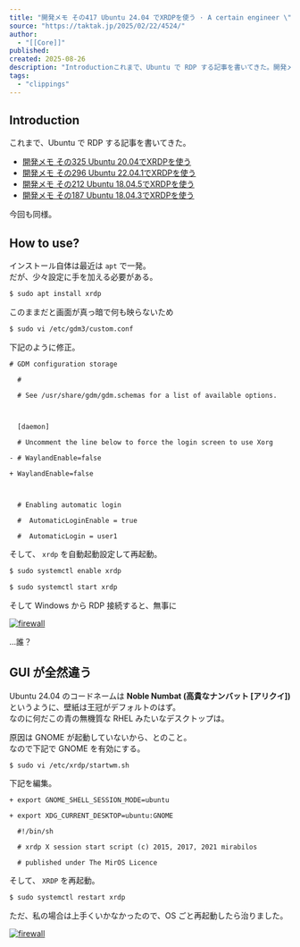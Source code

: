 ```yaml
---
title: "開発メモ その417 Ubuntu 24.04 でXRDPを使う · A certain engineer \"COMPLEX\""
source: "https://taktak.jp/2025/02/22/4524/"
author:
  - "[[Core]]"
published:
created: 2025-08-26
description: "Introductionこれまで、Ubuntu で RDP する記事を書いてきた。開発メモ その325 Ubuntu 20.04でXRDPを使う開発メモ その296 Ubuntu 22.04.1でXRDPを使う開発メモ その212 Ubuntu 18.04.5でXRDPを使う開発メモ その"
tags:
  - "clippings"
---
```

## Introduction

これまで、Ubuntu で RDP する記事を書いてきた。

- [開発メモ その325 Ubuntu 20.04でXRDPを使う](https://taktak.jp/2023/03/05/4483/)
- [開発メモ その296 Ubuntu 22.04.1でXRDPを使う](https://taktak.jp/2022/08/27/4455/)
- [開発メモ その212 Ubuntu 18.04.5でXRDPを使う](https://taktak.jp/2021/01/17/4374/)
- [開発メモ その187 Ubuntu 18.04.3でXRDPを使う](https://taktak.jp/2019/11/10/4203/)

今回も同様。

## How to use?

インストール自体は最近は `apt` で一発。  
だが、少々設定に手を加える必要がある。

```bash
$ sudo apt install xrdp
```

このままだと画面が真っ暗で何も映らないため

```bash
$ sudo vi /etc/gdm3/custom.conf
```

下記のように修正。

```
# GDM configuration storage

  #

  # See /usr/share/gdm/gdm.schemas for a list of available options.

  

  [daemon]

  # Uncomment the line below to force the login screen to use Xorg

- # WaylandEnable=false

+ WaylandEnable=false

  

  # Enabling automatic login

  #  AutomaticLoginEnable = true

  #  AutomaticLogin = user1
```

そして、 `xrdp` を自動起動設定して再起動。

```bash
$ sudo systemctl enable xrdp

$ sudo systemctl start xrdp
```

そして Windows から RDP 接続すると、無事に

[![firewall](https://taktak.jp/public/2025/02/22/4524/xrdp-before.png)](https://taktak.jp/public/2025/02/22/4524/xrdp-before.png)

…誰？

## GUI が全然違う

Ubuntu 24.04 のコードネームは **Noble Numbat (高貴なナンバット \[アリクイ\])** というように、壁紙は王冠がデフォルトのはず。  
なのに何だこの青の無機質な RHEL みたいなデスクトップは。

原因は GNOME が起動していないから、とのこと。  
なので下記で GNOME を有効にする。

```bash
$ sudo vi /etc/xrdp/startwm.sh
```

下記を編集。

```
+ export GNOME_SHELL_SESSION_MODE=ubuntu

+ export XDG_CURRENT_DESKTOP=ubuntu:GNOME

  #!/bin/sh

  # xrdp X session start script (c) 2015, 2017, 2021 mirabilos

  # published under The MirOS Licence
```

そして、 `XRDP` を再起動。

```bash
$ sudo systemctl restart xrdp
```

ただ、私の場合は上手くいかなかったので、OS ごと再起動したら治りました。

[![firewall](https://taktak.jp/public/2025/02/22/4524/xrdp-after.png)](https://taktak.jp/public/2025/02/22/4524/xrdp-after.png)